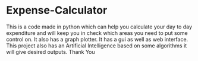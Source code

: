 # Expense-Calculator
This is a code made in python which can help you calculate your day to day expenditure and will keep you in check which areas you need to put some control on. It also has a graph plotter. It has a gui as well as web interface. This project also has an Artificial Intelligence based on some algorithms it will give desired outputs. Thank You
